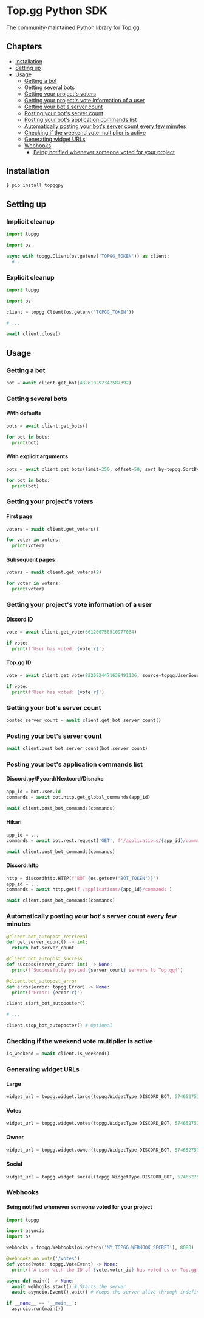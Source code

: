 # Top.gg Python SDK

The community-maintained Python library for Top.gg.

## Chapters

- [Installation](#installation)
- [Setting up](#setting-up)
- [Usage](#usage)
  - [Getting a bot](#getting-a-bot)
  - [Getting several bots](#getting-several-bots)
  - [Getting your project's voters](#getting-your-projects-voters)
  - [Getting your project's vote information of a user](#getting-your-projects-vote-information-of-a-user)
  - [Getting your bot's server count](#getting-your-bots-server-count)
  - [Posting your bot's server count](#posting-your-bots-server-count)
  - [Posting your bot's application commands list](#posting-your-bots-application-commands-list)
  - [Automatically posting your bot's server count every few minutes](#automatically-posting-your-bots-server-count-every-few-minutes)
  - [Checking if the weekend vote multiplier is active](#checking-if-the-weekend-vote-multiplier-is-active)
  - [Generating widget URLs](#generating-widget-urls)
  - [Webhooks](#webhooks)
    - [Being notified whenever someone voted for your project](#being-notified-whenever-someone-voted-for-your-project)

## Installation

```sh
$ pip install topggpy
```

## Setting up

### Implicit cleanup

```py
import topgg

import os

async with topgg.Client(os.getenv('TOPGG_TOKEN')) as client:
  # ...
```

### Explicit cleanup

```py
import topgg

import os

client = topgg.Client(os.getenv('TOPGG_TOKEN'))

# ...

await client.close()
```

## Usage

### Getting a bot

```py
bot = await client.get_bot(432610292342587392)
```

### Getting several bots

#### With defaults

```py
bots = await client.get_bots()

for bot in bots:
  print(bot)
```

#### With explicit arguments

```py
bots = await client.get_bots(limit=250, offset=50, sort_by=topgg.SortBy.MONTHLY_VOTES)

for bot in bots:
  print(bot)
```

### Getting your project's voters

#### First page

```py
voters = await client.get_voters()

for voter in voters:
  print(voter)
```

#### Subsequent pages

```py
voters = await client.get_voters(2)

for voter in voters:
  print(voter)
```

### Getting your project's vote information of a user

#### Discord ID

```py
vote = await client.get_vote(661200758510977084)

if vote:
  print(f'User has voted: {vote!r}')
```

#### Top.gg ID

```py
vote = await client.get_vote(8226924471638491136, source=topgg.UserSource.TOPGG)

if vote:
  print(f'User has voted: {vote!r}')
```

### Getting your bot's server count

```py
posted_server_count = await client.get_bot_server_count()
```

### Posting your bot's server count

```py
await client.post_bot_server_count(bot.server_count)
```

### Posting your bot's application commands list

#### Discord.py/Pycord/Nextcord/Disnake

```py
app_id = bot.user.id
commands = await bot.http.get_global_commands(app_id)

await client.post_bot_commands(commands)
```

#### Hikari

```py
app_id = ...
commands = await bot.rest.request('GET', f'/applications/{app_id}/commands')

await client.post_bot_commands(commands)
```

#### Discord.http

```py
http = discordhttp.HTTP(f'BOT {os.getenv("BOT_TOKEN")}')
app_id = ...
commands = await http.get(f'/applications/{app_id}/commands')

await client.post_bot_commands(commands)
```

### Automatically posting your bot's server count every few minutes

```py
@client.bot_autopost_retrieval
def get_server_count() -> int:
  return bot.server_count

@client.bot_autopost_success
def success(server_count: int) -> None:
  print(f'Successfully posted {server_count} servers to Top.gg!')

@client.bot_autopost_error
def error(error: topgg.Error) -> None:
  print(f'Error: {error!r}')

client.start_bot_autoposter()

# ...

client.stop_bot_autoposter() # Optional
```

### Checking if the weekend vote multiplier is active

```py
is_weekend = await client.is_weekend()
```

### Generating widget URLs

#### Large

```py
widget_url = topgg.widget.large(topgg.WidgetType.DISCORD_BOT, 574652751745777665)
```

#### Votes

```py
widget_url = topgg.widget.votes(topgg.WidgetType.DISCORD_BOT, 574652751745777665)
```

#### Owner

```py
widget_url = topgg.widget.owner(topgg.WidgetType.DISCORD_BOT, 574652751745777665)
```

#### Social

```py
widget_url = topgg.widget.social(topgg.WidgetType.DISCORD_BOT, 574652751745777665)
```

### Webhooks

#### Being notified whenever someone voted for your project

```py
import topgg

import asyncio
import os

webhooks = topgg.Webhooks(os.getenv('MY_TOPGG_WEBHOOK_SECRET'), 8080)

@webhooks.on_vote('/votes')
def voted(vote: topgg.VoteEvent) -> None:
  print(f'A user with the ID of {vote.voter_id} has voted us on Top.gg!')

async def main() -> None:
  await webhooks.start() # Starts the server
  await asyncio.Event().wait() # Keeps the server alive through indefinite blocking

if __name__ == '__main__':
  asyncio.run(main())
```